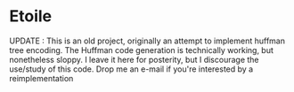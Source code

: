 Etoile
======

UPDATE : This is an old project, originally an attempt to implement huffman tree encoding. The Huffman code generation is technically working, but nonetheless sloppy. I leave it here for posterity, but I discourage the use/study of this code. Drop me an e-mail if you're interested by a reimplementation
